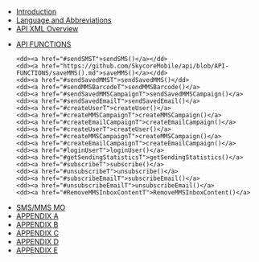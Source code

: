 <html>

<head>


</head>

<body>

<ul>

<li> <a href="#IntroductionT">Introduction</a> </li>

<li> <a href="#LnAT">Language and Abbreviations</a> </li>  

<li> <a href="#ApiXmlOvT">API XML Overview</a> </li>

<dl>

<li><dt><a href="#ApiFuncT">API FUNCTIONS</a></dt></li>	

	<dd><a href="#sendSMST">sendSMS()</a></dd>
	<dd><a href="https://github.com/SkycoreMobile/api/blob/API-FUNCTIONS/saveMMS().md">saveMMS()</a></dd>
	<dd><a href="#sendSavedMMST">sendSavedMMS()</dd>
	<dd><a href="#sendMMSBarcodeT">sendMMSBarcode()</a>
	<dd><a href="#sendSavedMMSCampaignT">sendSavedMMSCampaign()</a>
	<dd><a href="#sendSavedEmailT">sendSavedEmail()</a>
	<dd><a href="#createUserT">createUser()</a>
	<dd><a href="#createMMSCampaignT">createMMSCampaign()</a>
	<dd><a href="#createEmailCampaignT">createEmailCampaign()</a>
	<dd><a href="#createUserT">createUser()</a>
	<dd><a href="#createMMSCampaignT">createMMSCampaign()</a>
	<dd><a href="#createEmailCampaignT">createEmailCampaign()</a>
	<dd><a href="#loginUserT">loginUser()</a>
	<dd><a href="#getSendingStatisticsT">getSendingStatistics()</a>
	<dd><a href="#subscribeT">subscribe()</a>
	<dd><a href="#unsubscribeT">unsubscribe()</a>
	<dd><a href="#subscribeEmailT">subscribeEmail()</a>
	<dd><a href="#unsubscribeEmailT">unsubscribeEmail()</a>
	<dd><a href="#RemoveMMSInboxContentT">RemoveMMSInboxContent()</a>

</dl>

<li> <a href="#SMS/MMS MO">SMS/MMS MO</a> </li>
<li> <a href="#AppAT">APPENDIX A</a> </li>
<li> <a href="#AppBT">APPENDIX B</a> </li>
<li> <a href="#AppCT">APPENDIX C</a> </li>
<li> <a href="#AppDT">APPENDIX D</a> </li>
<li> <a href="#AppET">APPENDIX E</a> </li>

</ul>

